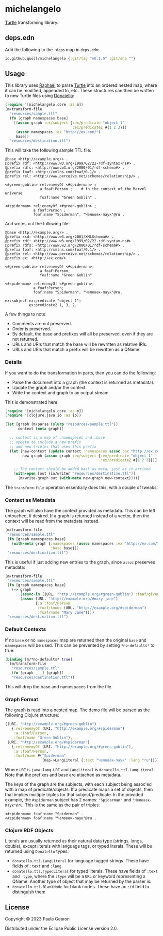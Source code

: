# michelangelo
[Turtle](https://www.w3.org/TR/turtle/) transforming library.

## deps.edn
Add the following to the `:deps` map in `deps.edn`:

```clojure
io.github.quoll/michelangelo {:git/tag "v0.1.5" :git/sha ""}
```

## Usage
This library uses [Raphael](https://github.com/quoll/raphael) to parse [Turtle](https://www.w3.org/TR/turtle/) into an ordered nested map, where it can be modified, appended to, etc. These structures can then be written to new Turtle files using [Donatello](https://github.com/quoll/donatello):

```clojure
(require '[michelangelo.core :as m])
(m/transform-file
  "resources/sample.ttl"
  (fn [graph namespaces base]
    [(assoc graph :ex/subject {:ex/predicate "object 1"
                               :ex/predicate2 #{1 2 3}})
     (assoc namespaces :ex "http://ex.com/")
     base])
  "resources/destination.ttl")
```

This will take the following sample TTL file:
```ttl
@base <http://example.org/> .
@prefix rdf: <http://www.w3.org/1999/02/22-rdf-syntax-ns#> .
@prefix rdfs: <http://www.w3.org/2000/01/rdf-schema#> .
@prefix foaf: <http://xmlns.com/foaf/0.1/> .
@prefix rel: <http://www.perceive.net/schemas/relationship/> .

<#green-goblin> rel:enemyOf <#spiderman> ;
                a foaf:Person ;    # in the context of the Marvel universe
                foaf:name "Green Goblin" .

<#spiderman> rel:enemyOf <#green-goblin> ;
             a foaf:Person ;
             foaf:name "Spiderman", "Человек-паук"@ru .
```
And writes out the following file:
```ttl
@base <http://example.org/> .
@prefix xsd: <http://www.w3.org/2001/XMLSchema#> .
@prefix rdf: <http://www.w3.org/1999/02/22-rdf-syntax-ns#> .
@prefix rdfs: <http://www.w3.org/2000/01/rdf-schema#> .
@prefix foaf: <http://xmlns.com/foaf/0.1/> .
@prefix rel: <http://www.perceive.net/schemas/relationship/> .
@prefix ex: <http://ex.com/> .

<#green-goblin> rel:enemyOf <#spiderman>;
                a foaf:Person;
                foaf:name "Green Goblin".

<#spiderman> rel:enemyOf <#green-goblin>;
             a foaf:Person;
             foaf:name "Spiderman", "Человек-паук"@ru.

ex:subject ex:predicate "object 1";
           ex:predicate2 1, 3, 2.
```
A few things to note:
- Comments are not preserved.
- Order is preserved.
- By default, the base and prefixes will all be preserved, even if they are not returned.
- URLs and URIs that match the base will be rewritten as relative IRIs.
- URLs and URIs that match a prefix will be rewritten as a QName.

### Details
If you want to do the transformation in parts, then you can do the following:
 * Parse the document into a graph (the context is returned as metadata).
 * Update the graph and/or the context.
 * Write the context and graph to an output stream.

This is demonstrated here:

```clojure
(require '[michelangelo.core :as m])
(require '[clojure.java.io :as io])

(let [graph (m/parse (slurp "resources/sample.ttl"))
      context (meta graph)]

  ;; context is a map of :namespaces and :base
  ;; update to include a new prefix
  ;; add new triples that uses this prefix
  (let [new-context (update context :namespaces assoc :ex "http://ex.com/")
        new-graph (assoc graph :ex/subject {:ex/predicate "object 1"
                                            :ex/predicate2 #{1 2 3}})]

    ;; The context should be added back as meta, just as it arrived
    (with-open [out (io/writer "resources/destination.ttl")]
      (m/write-graph out (with-meta new-graph new-context)))))
```
The `transform-file` operation essentially does this, with a couple of tweaks.

### Context as Metadata
The graph will also have the context provided as metadata. This can be left untouched, if desired. If a graph is returned instead of a vector, then the context will be read from the metadata instead.
```clojure
(m/transform-file
 "resources/sample.ttl"
 (fn [graph namespaces base]
   (with-meta graph {:namespaces (assoc namespaces :ex "http://ex.com/")
                     :base base}))
 "resources/destination.ttl")
```
This is useful if just adding new entries to the graph, since `assoc` preserves metadata:
```clojure
(m/transform-file
 "resources/sample.ttl"
 (fn [graph namespaces base]
   (-> graph
       (assoc-in [(URL. "http://example.org/#green-goblin") :foaf/givenname] "Otto")
       (assoc (URL. "http://example.org/#mary-jane")
              {:a :foaf/Person
               :foaf/knows (URL. "http://example.org/#spiderman")
               :foaf/name "Mary Jane"})))
 "resources/destination.ttl")
```
### Default Contexts
If no `base` or no `namespaces` map are returned then the original `base` and `namespaces` will be used. This can be prevented by setting `*no-defaults*` to true:
```clojure
(binding [m/*no-defaults* true]
  (m/transform-file
   "resources/sample.ttl"
   (fn [graph _ _] [graph])
   "resources/destination.ttl"))
```
This will drop the base and namespaces from the file.

### Graph Format
The graph is read into a nested map. The demo file will be parsed as the following Clojure structure:
```clojure
{(URI. "http://example.org/#green-goblin")
   {:rel/enemyOf (URI. "http://example.org/#spiderman")
    :a :foaf/Person,
    :foaf/name "Green Goblin"},
 (URI. "http://example.org/#spiderman")
   {:rel/enemyOf (URI. "http://example.org/#green-goblin"),
    :a :foaf/Person,
    :foaf/name #{"Spiderman"
                 (map->LangLiteral {:text "Человек-паук" :lang "ru"})}}}
```
Where `URI` is `java.lang.URI` and `LangLiteral` is `donatello.ttl.LangLiteral`. Note that the prefixes and base are attached as metadata.

The keys of the graph are the subjects, with each subject being assoc'ed with a map of predicate/objects. If a predicate maps a set of objects, then that implies multiple triples for that subject/predicate. In the provided example, the `#spiderman` subject has 2 names: `"Spiderman"` and `"Человек-паук"@ru`. This is the same as the pair of triples:
```ttl
<#spiderman> foaf:name "Spiderman" .
<#spiderman> foaf:name "Человек-паук"@ru .
```

### Clojure RDF Objects
Literals are usually returned as their natural data type (strings, longs, double), except literals with language tags, or typed literals. These will be returned using `Donatello` types:
- `donatello.ttl.LangLiteral` for language tagged strings. These have fields of `:text` and `:lang`.
- `donatello.ttl.TypedLiteral` for typed literals. These have fields of `:text` and `:type`, where the `:type` will be a `URL` or keyword representing a QName.
Another type of object that may be returned by the parser is:
- `donatello.ttl.BlankNode` for blank nodes. These have an `:id` field to distinguish them.

## License

Copyright © 2023 Paula Gearon

Distributed under the Eclipse Public License version 2.0.
